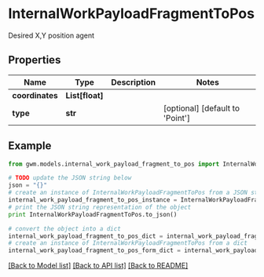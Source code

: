# InternalWorkPayloadFragmentToPos

Desired X,Y position agent

## Properties
Name | Type | Description | Notes
------------ | ------------- | ------------- | -------------
**coordinates** | **List[float]** |  | 
**type** | **str** |  | [optional] [default to 'Point']

## Example

```python
from gwm.models.internal_work_payload_fragment_to_pos import InternalWorkPayloadFragmentToPos

# TODO update the JSON string below
json = "{}"
# create an instance of InternalWorkPayloadFragmentToPos from a JSON string
internal_work_payload_fragment_to_pos_instance = InternalWorkPayloadFragmentToPos.from_json(json)
# print the JSON string representation of the object
print InternalWorkPayloadFragmentToPos.to_json()

# convert the object into a dict
internal_work_payload_fragment_to_pos_dict = internal_work_payload_fragment_to_pos_instance.to_dict()
# create an instance of InternalWorkPayloadFragmentToPos from a dict
internal_work_payload_fragment_to_pos_form_dict = internal_work_payload_fragment_to_pos.from_dict(internal_work_payload_fragment_to_pos_dict)
```
[[Back to Model list]](../README.md#documentation-for-models) [[Back to API list]](../README.md#documentation-for-api-endpoints) [[Back to README]](../README.md)


